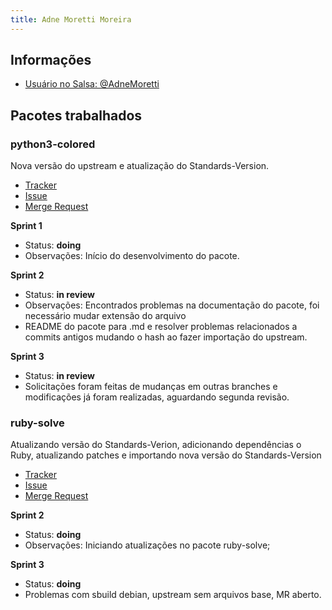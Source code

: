 ```yaml
---
title: Adne Moretti Moreira
---
```


## Informações

- [Usuário no Salsa: @AdneMoretti](https://salsa.debian.org/AdneMoretti)

## Pacotes trabalhados

### python3-colored

Nova versão do upstream e atualização do Standards-Version. 

- [Tracker](https://tracker.debian.org/pkg/colored)
- [Issue](https://salsa.debian.org/debian-brasilia-team/docs/-/issues/62)
- [Merge Request](https://salsa.debian.org/python-team/packages/python-colored/-/merge_requests/1)

**Sprint 1** 

- Status: **doing**
- Observações: Início do desenvolvimento do pacote.

**Sprint 2**

- Status: **in review**
- Observações: Encontrados problemas na documentação do pacote, foi necessário mudar extensão do arquivo
- README do pacote para .md e resolver problemas relacionados a commits antigos mudando o hash ao fazer importação do upstream.

**Sprint 3**

- Status: **in review**
- Solicitações foram feitas de mudanças em outras branches e modificações já foram realizadas, aguardando segunda revisão.
  
### ruby-solve

Atualizando versão do Standards-Verion, adicionando dependências o Ruby, atualizando patches e importando nova versão do Standards-Version

- [Tracker](https://tracker.debian.org/pkg/ruby-solve)
- [Issue](https://salsa.debian.org/debian-brasilia-team/docs/-/issues/98)
- [Merge Request](https://salsa.debian.org/debian/ruby-solve/-/merge_requests/1)

**Sprint 2**

- Status: **doing**
- Observações: Iniciando atualizações no pacote ruby-solve;

**Sprint 3**

- Status: **doing**
- Problemas com sbuild debian, upstream sem arquivos base, MR aberto. 
